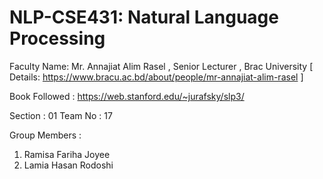 # NLP-CSE431: Natural Language Processing

Faculty Name: Mr. Annajiat Alim Rasel , Senior Lecturer , Brac University 
[ Details: https://www.bracu.ac.bd/about/people/mr-annajiat-alim-rasel ]

Book Followed : https://web.stanford.edu/~jurafsky/slp3/

Section : 01
Team No : 17

Group Members :
1. Ramisa Fariha Joyee
2. Lamia Hasan Rodoshi

